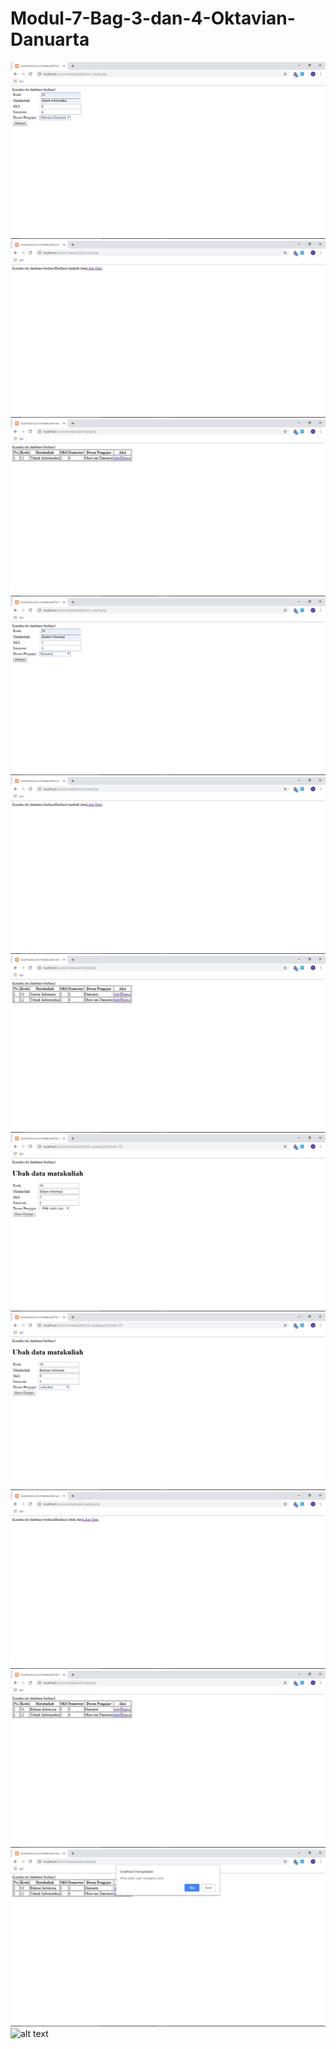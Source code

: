 # Modul-7-Bag-3-dan-4-Oktavian-Danuarta
![alt text](https://github.com/Danuoke/Modul-7-Bag-3-dan-4-Oktavian-Danuarta/blob/master/Hasil%20bag%203%20dan%204/Screenshot%20(146).png)
![alt text](https://github.com/Danuoke/Modul-7-Bag-3-dan-4-Oktavian-Danuarta/blob/master/Hasil%20bag%203%20dan%204/Screenshot%20(147).png)
![alt text](https://github.com/Danuoke/Modul-7-Bag-3-dan-4-Oktavian-Danuarta/blob/master/Hasil%20bag%203%20dan%204/Screenshot%20(148).png)
![alt text](https://github.com/Danuoke/Modul-7-Bag-3-dan-4-Oktavian-Danuarta/blob/master/Hasil%20bag%203%20dan%204/Screenshot%20(149).png)
![alt text](https://github.com/Danuoke/Modul-7-Bag-3-dan-4-Oktavian-Danuarta/blob/master/Hasil%20bag%203%20dan%204/Screenshot%20(150).png)
![alt text](https://github.com/Danuoke/Modul-7-Bag-3-dan-4-Oktavian-Danuarta/blob/master/Hasil%20bag%203%20dan%204/Screenshot%20(151).png)
![alt text](https://github.com/Danuoke/Modul-7-Bag-3-dan-4-Oktavian-Danuarta/blob/master/Hasil%20bag%203%20dan%204/Screenshot%20(152).png)
![alt text](https://github.com/Danuoke/Modul-7-Bag-3-dan-4-Oktavian-Danuarta/blob/master/Hasil%20bag%203%20dan%204/Screenshot%20(153).png)
![alt text](https://github.com/Danuoke/Modul-7-Bag-3-dan-4-Oktavian-Danuarta/blob/master/Hasil%20bag%203%20dan%204/Screenshot%20(154).png)
![alt text](https://github.com/Danuoke/Modul-7-Bag-3-dan-4-Oktavian-Danuarta/blob/master/Hasil%20bag%203%20dan%204/Screenshot%20(155).png)
![alt text](https://github.com/Danuoke/Modul-7-Bag-3-dan-4-Oktavian-Danuarta/blob/master/Hasil%20bag%203%20dan%204/Screenshot%20(156).png)
![alt text]()
